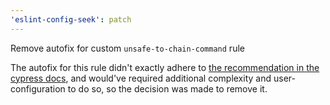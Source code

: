 ```yaml
---
'eslint-config-seek': patch
---
```


Remove autofix for custom `unsafe-to-chain-command` rule

The autofix for this rule didn't exactly adhere to [the recommendation in the cypress docs][docs],
and would've required additional complexity and user-configuration to do so, so the decision was made to remove it.

[docs]: https://docs.cypress.io/guides/core-concepts/retry-ability#Actions-should-be-at-the-end-of-chains-not-the-middle

